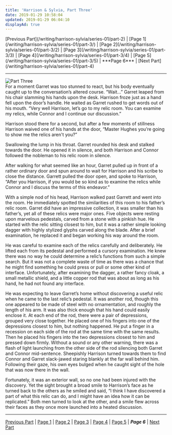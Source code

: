 ```yaml
---
title: 'Harrison & Sylvia, Part Three'
date: 2019-01-29 10:58:04
updated: 2019-01-29 06:04:10
displayAd: true
---
```

<p class="center"> [Previous Part](/writing/harrison-sylvia/series-01/part-2) | [Page 1](/writing/harrison-sylvia/series-01/part-3/) | [Page 2](/writing/harrison-sylvia/series-01/part-3/2) | [Page 3](/writing/harrison-sylvia/series-01/part-3/3) | [Page 4](/writing/harrison-sylvia/series-01/part-3/4) | [Page 5](/writing/harrison-sylvia/series-01/part-3/5) | <span class="current-page">***Page 6*** </span> | [Next Part](/writing/harrison-sylvia/series-01/part-4) </p><hr class="clear-both center-fade"/><div class="embedded-image-left"><img src="/writing/harrison-sylvia/series-01/part-3/hs103.jpg" alt="Part Three" style="max-height: 275px;"/></div>For a moment Garret was too stunned to react, but his body eventually caught up to the conversation’s altered course.  “Wait…”  Garret leaped from his chair slamming his hands upon the desk.  Harrison froze just as a hand fell upon the door’s handle.  He waited as Garret rushed to get words out of his mouth.  “Very well Harrison, let’s go to my relic room.  You can examine my relics, while Connor and I continue our discussion.”

Harrison stood there for a second, but after a few moments of stillness Harrison waived one of his hands at the door, “Master Hughes you’re going to show me the relics aren't you?”

Swallowing the lump in his throat.  Garret rounded his desk and stalked towards the door.  He opened it in silence, and both Harrison and Connor followed the nobleman to his relic room in silence.

After walking for what seemed like an hour, Garret pulled up in front of a rather ordinary door and spun around to wait for Harrison and his scribe to close the distance.  Garrett pulled the door open, and spoke to Harrison, “After you Harrison, if you would be so kind as to examine the relics while Connor and I discuss the terms of this endeavor.”

With a simple nod of his head, Harrison walked past Garrett and went into the room.  He immediately spotted the similarities of this room to his father’s relic room.  Garret did have an impressive collection, it was smaller than his father’s, yet all of these relics were major ones.  Five objects were resting upon marvelous pedestals, carved from a stone with a pinkish hue.  He started with the relic sitting closest to him, but it was a rather simple looking dagger with highly stylized glyphs carved along the blade.  After a brief examination, he replaced it and began working his way around the room.

He was careful to examine each of the relics carefully and deliberately.  He lifted each from its pedestal and performed a cursory examination.  He knew there was no way he could determine a relic’s functions from such a simple search.  But it was not a complete waste of time as there was a chance that he might find something he could press or pull or some other kind of interface.  Unfortunately, after examining the dagger, a rather fancy cloak, a small metallic shield, and a little copper rod that was about as long as his hand, he had not found any interface.

He was expecting to leave Garret’s home without discovering a useful relic when he came to the last relic’s pedestal.  It was another rod, though this one appeared to be made of steel with no ornamentation, and roughly the length of his arm.  It was also thick enough that his hand could easily enclose it.  At each end of the rod, there were a pair of depressions, grouped very close together.  He placed one of his fingers into one of the depressions closest to him, but nothing happened. He put a finger in a recession on each side of the rod at the same time with the same results.  Then he placed his fingers into the two depressions closest to him and pressed down firmly.  Without a sound or any other warning, there was a flash of light launching from the other side of the rod silencing both Garret and Connor mid-sentence.  Sheepishly Harrison turned towards them to find Connor and Garret slack-jawed staring blankly at the far wall behind him.  Following their gaze, his own eyes bulged when he caught sight of the hole that was now there in the wall.

Fortunately, it was an exterior wall, so no one had been injured with the discovery.  Yet the sight brought a broad smile to Harrison’s face as he turned back to the others as he smiled and said, “I think I have discovered a part of what this relic can do, and I might have an idea how it can be replicated.”  Both men turned to look at the other, and a smile flew across their faces as they once more launched into a heated discussion.<hr class="clear-both center-fade"/><p class="center"> [Previous Part](/writing/harrison-sylvia/series-01/part-1) | [Page 1](/writing/harrison-sylvia/series-01/part-3/) | [Page 2](/writing/harrison-sylvia/series-01/part-3/2) | [Page 3](/writing/harrison-sylvia/series-01/part-3/3) | [Page 4](/writing/harrison-sylvia/series-01/part-3/4) | [Page 5](/writing/harrison-sylvia/series-01/part-3/5) | <span class="current-page">***Page 6*** </span> | [Next Part](/writing/harrison-sylvia/series-01/part-4) </p>